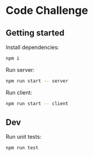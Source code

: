 # Code Challenge

## Getting started

Install dependencies:
```bash
npm i
```

Run server:
```bash
npm run start -- server
```

Run client:
```bash
npm run start -- client
```

## Dev

Run unit tests:

```bash
npm run test
```